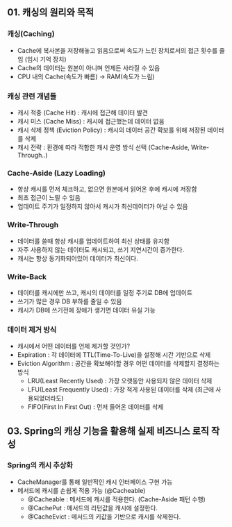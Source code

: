 ## 01. 캐싱의 원리와 목적

### 캐싱(Caching)
- Cache에 복사본을 저장해놓고 읽음으로써 속도가 느린 장치로서의 접근 횟수를 줄임 (임시 기억 장치)
- Cache의 데이터는 원본이 아니며 언제든 사라질 수 있음
- CPU 내의 Cache(속도가 빠름) -> RAM(속도가 느림)

### 캐싱 관련 개념들
- 캐시 적중 (Cache Hit) : 캐시에 접근해 데이터 발견
- 캐시 미스 (Cache Miss) : 캐시에 접근했는데 데이터 없음
- 캐시 삭제 정책 (Eviction Policy) : 캐시의 데이터 공간 확보를 위해 저장된 데이터를 삭제
- 캐시 전략 : 환경에 따라 적합한 캐시 운영 방식 선택 (Cache-Aside, Write-Through..)

### Cache-Aside (Lazy Loading)
- 항상 캐시를 먼저 체크하고, 없으면 원본에서 읽어온 후에 캐시에 저장함
- 최초 접근이 느릴 수 있음
- 업데이트 주기가 일정하지 않아서 캐시가 최신데이터가 아닐 수 있음 

### Write-Through
- 데이터를 쓸때 항상 캐시를 업데이트하여 최신 상태를 유지함
- 자주 사용하지 않는 데이터도 캐시되고, 쓰기 지연시간이 증가한다.
- 캐시는 항상 동기화되어있어 데이터가 최신이다.

### Write-Back
- 데이터를 캐시에만 쓰고, 캐시의 데이터를 일정 주기로 DB에 업데이트
- 쓰기가 많은 경우 DB 부하를 줄일 수 있음
- 캐시가 DB에 쓰기전에 장애가 생기면 데이터 유실 가능 

### 데이터 제거 방식
- 캐시에서 어떤 데이터를 언제 제거할 것인가?
- Expiration : 각 데이터에 TTL(Time-To-Live)을 설정해 시간 기반으로 삭제
- Eviction Algorithm : 공간을 확보해야할 경우 어떤 데이터를 삭제할지 결정하는 방식
  - LRU(Least Recently Used) : 가장 오랫동안 사용되지 않은 데이터 삭제
  - LFU(Least Frequently Used) : 가장 적게 사용된 데이터를 삭제 (최근에 사용되었더라도)
  - FIFO(First In First Out) :  먼저 들어온 데이터를 삭제

## 03. Spring의 캐싱 기능을 활용해 실제 비즈니스 로직 작성

### Spring의 캐시 추상화
- CacheManager를 통해 일반적인 캐시 인터페이스 구현 가능
- 메서드에 캐시를 손쉽게 적용 가능 (@Cacheable)
  - @Cacheable : 메서드에 캐시를 적용한다. (Cache-Aside 패턴 수행)
  - @CachePut : 메서드의 리턴값을 캐시에 설정한다.
  - @CacheEvict : 메서드의 키값을 기반으로 캐시를 삭제한다.
